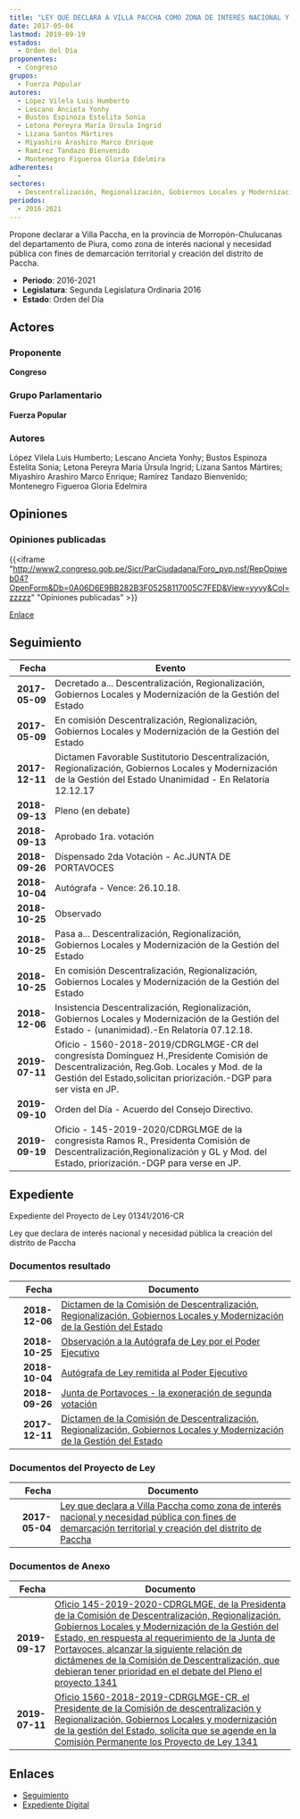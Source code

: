 ```yaml
---
title: "LEY QUE DECLARA A VILLA PACCHA COMO ZONA DE INTERÉS NACIONAL Y NECESIDAD PÚBLICA CON FINES DE DEMARCACIÓN TERRITORIAL Y CREACIÓN DEL DISTRITO DE PACCHA"
date: 2017-05-04
lastmod: 2019-09-19
estados: 
  - Orden del Día
proponentes: 
  - Congreso
grupos: 
  - Fuerza Popular
autores: 
  - López Vilela Luis Humberto
  - Lescano Ancieta Yonhy
  - Bustos Espinoza Estelita Sonia
  - Letona Pereyra María Úrsula Ingrid
  - Lizana Santos Mártires
  - Miyashiro Arashiro Marco Enrique
  - Ramírez Tandazo Bienvenido
  - Montenegro Figueroa Gloria Edelmira
adherentes: 
  - 
sectores: 
  - Descentralización, Regionalización, Gobiernos Locales y Modernización de la Gestión del Estado
periodos: 
  - 2016-2021
---
```


Propone declarar a Villa Paccha, en la provincia de Morropón-Chulucanas del departamento de Piura, como zona de interés nacional y necesidad pública con fines de demarcación territorial y creación del distrito de Paccha.

- **Periodo**: 2016-2021
- **Legislatura**: Segunda Legislatura Ordinaria 2016
- **Estado**: Orden del Día

## Actores

### Proponente

**Congreso**

### Grupo Parlamentario

**Fuerza Popular**

### Autores

López Vilela Luis Humberto; Lescano Ancieta Yonhy; Bustos Espinoza Estelita Sonia; Letona Pereyra María Úrsula Ingrid; Lizana Santos Mártires; Miyashiro Arashiro Marco Enrique; Ramírez Tandazo Bienvenido; Montenegro Figueroa Gloria Edelmira


## Opiniones

### Opiniones publicadas

{{<iframe "http://www2.congreso.gob.pe/Sicr/ParCiudadana/Foro_pvp.nsf/RepOpiweb04?OpenForm&Db=0A06D6E9BB282B3F05258117005C7FED&View=yyyy&Col=zzzzz" "Opiniones publicadas" >}}

[Enlace](http://www2.congreso.gob.pe/Sicr/ParCiudadana/Foro_pvp.nsf/RepOpiweb04?OpenForm&Db=0A06D6E9BB282B3F05258117005C7FED&View=yyyy&Col=zzzzz)

## Seguimiento

| Fecha | Evento |
|------:|--------|
| **2017-05-09** | Decretado a... Descentralización, Regionalización, Gobiernos Locales y Modernización de la Gestión del Estado|
| **2017-05-09** | En comisión Descentralización, Regionalización, Gobiernos Locales y Modernización de la Gestión del Estado|
| **2017-12-11** | Dictamen Favorable Sustitutorio Descentralización, Regionalización, Gobiernos Locales y Modernización de la Gestión del Estado Unanimidad - En Relatoría 12.12.17|
| **2018-09-13** | Pleno (en debate)|
| **2018-09-13** | Aprobado 1ra. votación|
| **2018-09-26** | Dispensado 2da Votación - Ac.JUNTA DE PORTAVOCES|
| **2018-10-04** | Autógrafa - Vence: 26.10.18.|
| **2018-10-25** | Observado|
| **2018-10-25** | Pasa a... Descentralización, Regionalización, Gobiernos Locales y Modernización de la Gestión del Estado|
| **2018-10-25** | En comisión Descentralización, Regionalización, Gobiernos Locales y Modernización de la Gestión del Estado|
| **2018-12-06** | Insistencia Descentralización, Regionalización, Gobiernos Locales y Modernización de la Gestión del Estado - (unanimidad).-En Relatoría 07.12.18.|
| **2019-07-11** | Oficio - 1560-2018-2019/CDRGLMGE-CR del congresista Domínguez H.,Presidente Comisión de Descentralización, Reg.Gob. Locales y Mod. de la Gestión del Estado,solicitan priorización.-DGP para ser vista en JP.|
| **2019-09-10** | Orden del Día - Acuerdo del Consejo Directivo.|
| **2019-09-19** | Oficio - 145-2019-2020/CDRGLMGE de la congresista Ramos R., Presidenta Comisión de Descentralización,Regionalización y GL y Mod. del Estado, priorización.-DGP para verse en JP.|


## Expediente

Expediente del Proyecto de Ley 01341/2016-CR

Ley que declara de interés nacional y necesidad pública la creación del distrito de Paccha


### Documentos resultado

| Fecha | Documento |
|------:|--------|
| **2018-12-06** | [Dictamen de la Comisión de Descentralización, Regionalización, Gobiernos Locales y Modernización de la Gestión del Estado](http://www.leyes.congreso.gob.pe/Documentos/2016_2021/Dictamenes/Proyectos_de_Ley/01341DC08MAY20181206.pdf) |
| **2018-10-25** | [Observación a la Autógrafa de Ley por el Poder Ejecutivo](http://www.leyes.congreso.gob.pe/Documentos/2016_2021/Observacion_a_la_Autografa/OBAU0134120181025.pdf) |
| **2018-10-04** | [Autógrafa de Ley remitida al Poder Ejecutivo](http://www.leyes.congreso.gob.pe/Documentos/2016_2021/Autografas/Ley_y_de_Resolucion_Legislativa/AU0134120181004.PDF) |
| **2018-09-26** | [Junta de Portavoces - la exoneración de segunda votación](http://www.leyes.congreso.gob.pe/Documentos/2016_2021/Acuerdos/Junta_Portavoces/AJPSV0134120180926.pdf) |
| **2017-12-11** | [Dictamen de la Comisión de Descentralización, Regionalización, Gobiernos Locales y Modernización de la Gestión del Estado](http://www.leyes.congreso.gob.pe/Documentos/2016_2021/Dictamenes/Proyectos_de_Ley/01341DC08MAY20171211.pdf) |

### Documentos del Proyecto de Ley

| Fecha | Documento |
|------:|--------|
| **2017-05-04** | [Ley que declara a Villa Paccha como zona de interés nacional y necesidad pública con fines de demarcación territorial y creación del distrito de Paccha](http://www.leyes.congreso.gob.pe/Documentos/2016_2021/Proyectos_de_Ley_y_de_Resoluciones_Legislativas/PL0134120170504.PDF) |

### Documentos de Anexo

| Fecha | Documento |
|------:|--------|
| **2019-09-17** | [Oficio 145-2019-2020-CDRGLMGE, de la Presidenta de la Comisión de Descentralización, Regionalización, Gobiernos Locales y Modernización de la Gestión del Estado, en respuesta al requerimiento de la Junta de Portavoces, alcanzar la siguiente relación de dictámenes de la Comisión de Descentralización, que debieran tener prioridad en el debate del Pleno el proyecto 1341](http://www.leyes.congreso.gob.pe/Documentos/2016_2021/Oficios/Comisiones_Ordinarias/OFICIO-145-2019-2020-CDRGLMGE.pdf) |
| **2019-07-11** | [Oficio 1560-2018-2019-CDRGLMGE-CR, el Presidente de la Comisión de descentralización y Regionalización, Gobiernos Locales y modernización de la gestión del Estado, solicita que se agende en la Comisión Permanente los Proyecto de Ley 1341](http://www.leyes.congreso.gob.pe/Documentos/2016_2021/Oficios/Comisiones_Ordinarias/OFICIO-1560-2018-2019-CDRGLMGE-CR.pdf) |

## Enlaces 

- [Seguimiento](http://www2.congreso.gob.pehttp://www2.congreso.gob.pe/Sicr/TraDocEstProc/CLProLey2016.nsf/f7fff46988ca05b1052578e100829cc7/fd66f83f2d8f5ce60525811700054679?OpenDocument)
- [Expediente Digital](http://www2.congreso.gob.pehttp://www2.congreso.gob.pe/Sicr/TraDocEstProc/CLProLey2016.nsf/f7fff46988ca05b1052578e100829cc7/fd66f83f2d8f5ce60525811700054679?OpenDocument&Click=05257FB7005EB655.eb71d0cf91d8294e05256cdf006b5706/$Body/0.1C6C)
